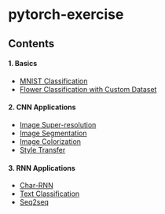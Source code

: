 # pytorch-exercise

## Contents

#### 1. Basics
- [MNIST Classification](codes/mnist)
- [Flower Classification with Custom Dataset](codes/flower_cls)

#### 2. CNN Applications
- [Image Super-resolution](codes/super_resolution)
- [Image Segmentation]()
- [Image Colorization]()
- [Style Transfer]()

#### 3. RNN Applications
- [Char-RNN](codes/char_rnn)
- [Text Classification](codes/text_cls)
- [Seq2seq]()
